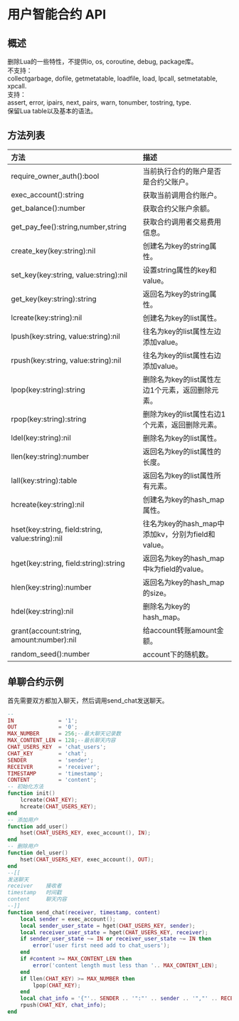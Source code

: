 # 用户智能合约 API

## 概述

删除Lua的一些特性，不提供io, os, coroutine, debug, package库。<br/>
不支持：<br/>
collectgarbage, dofile, getmetatable, loadfile, load, lpcall, setmetatable, xpcall.<br/>
支持：<br/>
assert, error, ipairs, next, pairs, warn, tonumber, tostring, type.<br/>
保留Lua table以及基本的语法。<br/>

## 方法列表
| 方法                                          | 描述                              			|
| :-------------------------------------------------- | :------------------------------             |
|require_owner_auth():bool                              | 当前执行合约的账户是否是合约父账户。 |
|exec_account():string                                 	| 获取当前调用合约账户。              |
|get_balance():number                                	| 获取合约父账户余额。         |
|get_pay_fee():string,number,string                     | 获取合约调用者交易费用信息。                 |
|create_key(key:string):nil                             | 创建名为key的string属性。                    |
|set_key(key:string, value:string):nil                  | 设置string属性的key和value。                 |
|get_key(key:string):string                             | 返回名为key的string属性。                   |
|lcreate(key:string):nil								|创建名为key的list属性。                        |
|lpush(key:string, value:string):nil					|往名为key的list属性左边添加value。              |
|rpush(key:string, value:string):nil					|往名为key的list属性右边添加value。              |
|lpop(key:string):string								|删除名为key的list属性左边1个元素，返回删除元素。|
|rpop(key:string):string								|删除为key的list属性右边1个元素，返回删除元素。|
|ldel(key:string):nil									|删除名为key的list属性。                        |
|llen(key:string):number								|返回名为key的list属性的长度。                  |
|lall(key:string):table									|返回名为key的list属性所有元素。                 |
|hcreate(key:string):nil								|创建名为key的hash_map属性。                    |
|hset(key:string, field:string, value:string):nil		|往名为key的hash_map中添加kv，分别为field和value。|
|hget(key:string, field:string):string					|返回名为key的hash_map中k为field的value。       |
|hlen(key:string):number								|返回名为key的hash_map的size。                  |
|hdel(key:string):nil									|删除名为key的hash_map。                       |
|grant(account:string, amount:number):nil				|给account转账amount金额。                     |
|random_seed():number									|account下的随机数。                             |

## 单聊合约示例

首先需要双方都加入聊天，然后调用send_chat发送聊天。

```lua
-- 
IN 	            = '1';
OUT             = '0';
MAX_NUMBER      = 256;--最大聊天记录数
MAX_CONTENT_LEN = 128;--最长聊天内容
CHAT_USERS_KEY 	= 'chat_users';
CHAT_KEY 		= 'chat';
SENDER 			= 'sender';
RECEIVER 		= 'receiver';
TIMESTAMP 		= 'timestamp';
CONTENT			= 'content';
-- 初始化方法
function init()
    lcreate(CHAT_KEY);
	hcreate(CHAT_USERS_KEY);
end
-- 添加用户
function add_user()
	hset(CHAT_USERS_KEY, exec_account(), IN);
end
-- 删除用户
function del_user()
	hset(CHAT_USERS_KEY, exec_account(), OUT);
end
--[[
发送聊天
receiver 	接收者
timestamp 	时间戳
content		聊天内容
--]]
function send_chat(receiver, timestamp, content)
	local sender = exec_account();
	local sender_user_state = hget(CHAT_USERS_KEY, sender);
	local receiver_user_state = hget(CHAT_USERS_KEY, receiver);
	if sender_user_state ~= IN or receiver_user_state ~= IN then
		error('user first need add to chat_users');
	end
	if #content >= MAX_CONTENT_LEN then
		error('content length must less than '.. MAX_CONTENT_LEN);
	end
	if llen(CHAT_KEY) >= MAX_NUMBER then
		lpop(CHAT_KEY);
	end
    local chat_info = '{"'.. SENDER .. '":"' .. sender .. '","' .. RECEIVER .. '":"' .. receiver .. '","'.. TIMESTAMP .. '":' .. timestamp ..',"'.. CONTENT .. '":"' .. content .. '"}';
	rpush(CHAT_KEY, chat_info);
end
```